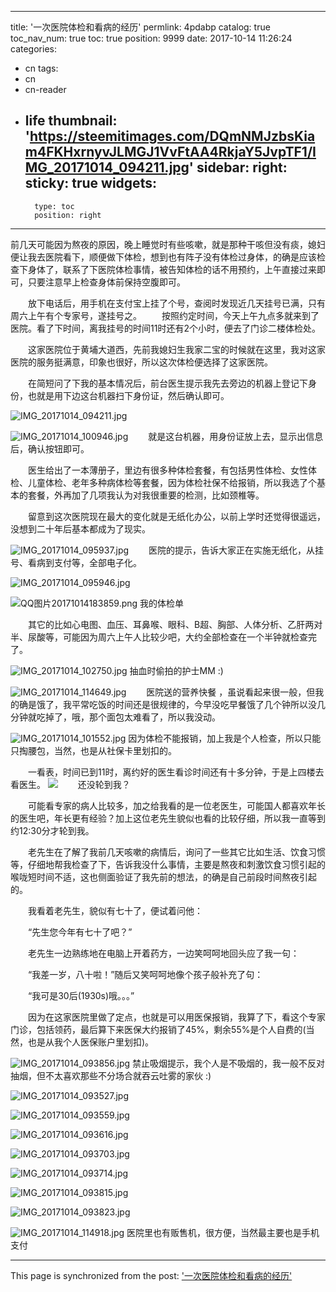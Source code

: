 
---
title: '一次医院体检和看病的经历'
permlink: 4pdabp
catalog: true
toc_nav_num: true
toc: true
position: 9999
date: 2017-10-14 11:26:24
categories:
- cn
tags:
- cn
- cn-reader
- life
thumbnail: 'https://steemitimages.com/DQmNMJzbsKiam4FKHxrnyvJLMGJ1VvFtAA4RkjaY5JvpTF1/IMG_20171014_094211.jpg'
sidebar:
    right:
        sticky: true
widgets:
    -
        type: toc
        position: right
---


前几天可能因为熬夜的原因，晚上睡觉时有些咳嗽，就是那种干咳但没有痰，媳妇便让我去医院看下，顺便做下体检，想到也有阵子没有体检过身体，的确是应该检查下身体了，联系了下医院体检事情，被告知体检的话不用预约，上午直接过来即可，只要注意早上检查身体前保持空腹即可。

　　放下电话后，用手机在支付宝上挂了个号，查阅时发现近几天挂号已满，只有周六上午有个专家号，遂挂号之。
　　按照约定时间，今天上午九点多就来到了医院。看了下时间，离我挂号的时间11时还有2个小时，便去了门诊二楼体检处。

　　这家医院位于黄埔大道西，先前我媳妇生我家二宝的时候就在这里，我对这家医院的服务挺满意，印象也很好，所以这次体检便选择了这家医院。

　　在简短问了下我的基本情况后，前台医生提示我先去旁边的机器上登记下身份，也就是用下边这台机器扫下身份证，然后确认即可。

![IMG_20171014_094211.jpg](https://steemitimages.com/DQmNMJzbsKiam4FKHxrnyvJLMGJ1VvFtAA4RkjaY5JvpTF1/IMG_20171014_094211.jpg)


![IMG_20171014_100946.jpg](https://steemitimages.com/DQmRBaiJKwKAvync46kURGqSx21evFAY4dENZBo7WyThLyW/IMG_20171014_100946.jpg)
　　就是这台机器，用身份证放上去，显示出信息后，确认按钮即可。


　　医生给出了一本薄册子，里边有很多种体检套餐，有包括男性体检、女性体检、儿童体检、老年多种病体检等套餐，因为体检社保不给报销，所以我选了个基本的套餐，外再加了几项我认为对我很重要的检测，比如颈椎等。

　　留意到这次医院现在最大的变化就是无纸化办公，以前上学时还觉得很遥远，没想到二十年后基本都成为了现实。

![IMG_20171014_095937.jpg](https://steemitimages.com/DQmYeg9KMasbJgx4axfANC15vwZXf1av1GSWohuuq3p8his/IMG_20171014_095937.jpg)
　　医院的提示，告诉大家正在实施无纸化，从挂号、看病到支付等，全部电子化。


![IMG_20171014_095946.jpg](https://steemitimages.com/DQmPB4wyStSNnjDj19y3Q5SaWuc57LEcfboZTGTxYfNEV5g/IMG_20171014_095946.jpg)

![QQ图片20171014183859.png](https://steemitimages.com/DQmUoN1bQExdqrjpwzB5tw7Fxua4a42gKL47UPY734woneQ/QQ%E5%9B%BE%E7%89%8720171014183859.png)
我的体检单

　　其它的比如心电图、血压、耳鼻喉、眼科、B超、胸部、人体分析、乙肝两对半、尿酸等，可能因为周六上午人比较少吧，大约全部检查在一个半钟就检查完了。

![IMG_20171014_102750.jpg](https://steemitimages.com/DQmVEGPMyvLqHbDUz3tcyXzjVSjEhe2qSHYPHFGhqA7FiZT/IMG_20171014_102750.jpg)
抽血时偷拍的护士MM :)


![IMG_20171014_114649.jpg](https://steemitimages.com/DQmfJTdjHozAhQcqqeWpEVdeRsbuL3RuAKFu8GfpMxETFYL/IMG_20171014_114649.jpg)
　　医院送的营养快餐 ，虽说看起来很一般，但我的确是饿了，我平常吃饭的时间还是很规律的，今早没吃早餐饿了几个钟所以没几分钟就吃掉了，哦，那个面包太难看了，所以我没动。

![IMG_20171014_101552.jpg](https://steemitimages.com/DQmUB6MnZMaUq4kDxzuZtWqRmbaQPCtC8Bj1ZE5hSJhpcCH/IMG_20171014_101552.jpg)
因为体检不能报销，加上我是个人检查，所以只能只掏腰包，当然，也是从社保卡里划扣的。

　　一看表，时间已到11时，离约好的医生看诊时间还有十多分钟，于是上四楼去看医生。
![](https://steemitimages.com/DQmTtFgPZAoYdZA8US8gUMefdfUcsWTLjcmfBgXutS1zMhZ/IMG_20171014_115505.jpg)
　　还没轮到我？

　　可能看专家的病人比较多，加之给我看的是一位老医生，可能国人都喜欢年长的医生吧，年长更有经验？加上这位老先生貌似也看的比较仔细，所以我一直等到约12:30分才轮到我。

　　老先生在了解了我前几天咳嗽的病情后，询问了一些其它比如生活、饮食习惯等，仔细地帮我检查了下，告诉我没什么事情，主要是熬夜和刺激饮食习惯引起的喉咙短时间不适，这也侧面验证了我先前的想法，的确是自己前段时间熬夜引起的。

　　我看着老先生，貌似有七十了，便试着问他：

　　“先生您今年有七十了吧？”

　　老先生一边熟练地在电脑上开着药方，一边笑呵呵地回头应了我一句：

　　“我差一岁，八十啦！”随后又笑呵呵地像个孩子般补充了句：

　　“我可是30后(1930s)哦。。。”

　　因为在这家医院里做了定点，也就是可以用医保报销，我算了下，看这个专家门诊，包括领药，最后算下来医保大约报销了45%，剩余55%是个人自费的(当然，也是从我个人医保账户里划扣)。

![IMG_20171014_093856.jpg](https://steemitimages.com/DQmYrdrYdPFuaowbKkbMq7g4x5hRRiiCb9D43ijNiPQAg3D/IMG_20171014_093856.jpg)
禁止吸烟提示，我个人是不吸烟的，我一般不反对抽烟，但不太喜欢那些不分场合就吞云吐雾的家伙 :)

![IMG_20171014_093527.jpg](https://steemitimages.com/DQmRc3KX1QEdUqF6WSxsDkaeW7ofE4quXUKN5ckYNgjCeqm/IMG_20171014_093527.jpg)


![IMG_20171014_093559.jpg](https://steemitimages.com/DQmYxnDEuc4RkMtbQJs7P6RkPD51uUfEvpTKDQCdvNXhSFc/IMG_20171014_093559.jpg)


![IMG_20171014_093616.jpg](https://steemitimages.com/DQmZW7LL54Zgh1LfrVo2uTkJHoyNochPofkrtvduJuGETCM/IMG_20171014_093616.jpg)


![IMG_20171014_093703.jpg](https://steemitimages.com/DQmaRAEjMpqhoZ6Fb6AprBP81zHtwSy8FogjxhHjKEzgNr8/IMG_20171014_093703.jpg)


![IMG_20171014_093714.jpg](https://steemitimages.com/DQmPjUHpv8X4QC6iePSvs16FwaAemH2TAvseUjvjkoiHvrz/IMG_20171014_093714.jpg)


![IMG_20171014_093815.jpg](https://steemitimages.com/DQmZWevpKwFhbKWxUkRhBED99oGoqwByjTQK3YzHMGnQKsX/IMG_20171014_093815.jpg)


![IMG_20171014_093823.jpg](https://steemitimages.com/DQmQY4UwysCJwHbDrz4ij5JFkTkwjmDTHeGy2pXRdVi3kst/IMG_20171014_093823.jpg)

![IMG_20171014_114918.jpg](https://steemitimages.com/DQmXc4nKE741yh6xCNES4gfdsWAkpS8MJ8yFfs5sdgUifMA/IMG_20171014_114918.jpg)
医院里也有贩售机，很方便，当然最主要也是手机支付

- - -

This page is synchronized from the post: ['一次医院体检和看病的经历'](https://steemit.com/@rivalhw/4pdabp)
